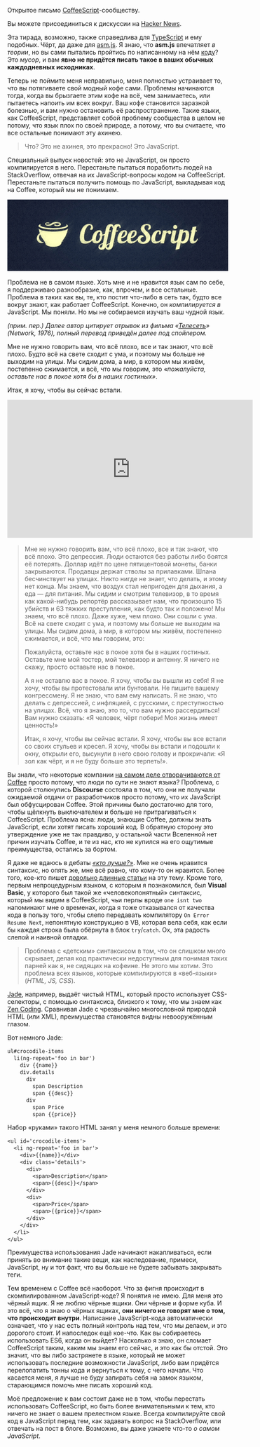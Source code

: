 Открытое письмо [CoffeeScript](http://coffeescript.org/)-сообществу.

Вы можете присоединиться к дискуссии на [Hacker News](https://news.ycombinator.com/item?id=6461166).

Эта тирада, возможно, также справедлива для [TypeScript](http://www.typescriptlang.org/) и ему подобных. Чёрт, да даже для [asm.js](http://kripken.github.io/mloc_emscripten_talk). Я знаю, что **asm.js** впечатляет *в теории*, но вы сами пытались пройтись по написанному на нём [коду](https://github.com/srijs/rusha/blob/master/rusha.js#L186)? Это *мусор*, и вам **явно не придётся писать такое в ваших обычных каждодневных исходниках**.

Теперь не поймите меня неправильно, меня полностью устраивает то, что вы потягиваете свой модный кофе сами. Проблемы начинаются тогда, когда вы брызгаете этим кофе на всё, чем занимаетесь, или пытаетесь напоить им всех вокруг. Ваш кофе становится заразной болезнью, и вам нужно остановить её распространение. Такие языки, как CoffeeScript, представляет собой проблему сообщества в целом не потому, что язык плох по своей природе, а потому, что вы считаете, что все остальные понимают эту ахинею.

> Что? Это не ахинея, это прекрасно! Это JavaScript.

Специальный выпуск новостей: это не JavaScript, он просто компилируется в него. Перестаньте пытаться поработить людей на StackOverflow, отвечая на их JavaScript-вопросы кодом на CoffeeScript. Перестаньте пытаться получить помощь по JavaScript, выкладывая код на Coffee, который мы не понимаем.

![](img/coffeescript.jpg)

Проблема не в самом языке. Хоть мне и не нравится язык сам по себе, я поддерживаю разнообразие, как, впрочем, и все остальные. Проблема в таких как вы, те, кто постит что-либо в сеть так, будто все вокруг знают, как работает CoffeeScript. Конечно, он *компилируется в* JavaScript. Мы поняли. Но мы не собираемся изучать ваш чудной язык.

*(прим. пер.) Далее автор цитирует отрывок из фильма «[Телесеть](http://www.kinopoisk.ru/film/520/)» (Network, 1976), полный перевод приведён далее под спойлером.*

Мне не нужно говорить вам, что всё плохо, все и так знают, что всё плохо. Будто всё на свете сходит с ума, и поэтому мы больше не выходим на улицы. Мы сидим дома, а мир, в котором мы живём, постепенно сжимается, и всё, что мы говорим, это *«пожалуйста, оставьте нас в покое хотя бы в наших гостиных»*.

Итак, я хочу, чтобы вы сейчас встали.

<iframe width="560" height="315" src="http://www.youtube.com/embed/5o2YUDzXHNM" frameborder="0" allowfullscreen></iframe>

> Мне не нужно говорить вам, что всё плохо, все и так знают, что всё плохо. Это депрессия. Люди остаются без работы либо боятся её потерять. Доллар идёт по цене пятицентовой монеты, банки закрываются. Продавцы держат стволы за прилавками. Шпана бесчинствует на улицах. Никто нигде не знает, что делать, и этому нет конца. Мы знаем, что воздух стал непригоден для дыхания, а еда — для питания. Мы сидим и смотрим телевизор, в то время как какой-нибудь репортёр рассказывает нам, что произошло 15 убийств и 63 тяжких преступления, как будто так и положено! Мы знаем, что всё плохо. Даже хуже, чем плохо. Они сошли с ума. Всё на свете сходит с ума, и поэтому мы больше не выходим на улицы. Мы сидим дома, а мир, в котором мы живём, постепенно сжимается, и всё, что мы говорим, это:
>
> Пожалуйста, оставьте нас в покое хотя бы в наших гостиных. Оставьте мне мой тостер, мой телевизор и антенну. Я ничего не скажу, просто оставьте нас в покое.
>
> А я не оставлю вас в покое. Я хочу, чтобы вы вышли из себя! Я не хочу, чтобы вы протестовали или бунтовали. Не пишите вашему конгрессмену. Я не знаю, что вам ему написать. Я не знаю, что делать с депрессией, с инфляцией, с русскими, с преступностью на улицах. Всё, что я знаю, это то, что вам нужно рассердиться! Вам нужно сказать: «Я человек, чёрт побери! Моя жизнь имеет ценность!»
>
> Итак, я хочу, чтобы вы сейчас встали. Я хочу, чтобы вы все встали со своих стульев и кресел. Я хочу, чтобы вы встали и подошли к окну, открыли его, высунули в него свою голову и прокричали: «Я зол как чёрт, и я не буду больше это терпеть!».

Вы знали, что некоторые компании [на самом деле отворачиваются от Coffee](http://meta.discourse.org/t/is-it-better-for-discourse-to-use-javascript-or-coffeescript/3153) просто потому, что люди по сути не знают языка? Проблема, с которой столкнулись **Discourse** состояла в том, что они не получали ожидаемой отдачи от разработчиков просто потому, что их JavaScript был обфусцирован Coffee. Этой причины было достаточно для того, чтобы щёлкнуть выключателем и больше не притрагиваться к CoffeeScript. Проблема ясна: люди, знающие Coffee, должны знать JavaScript, если хотят писать хороший код. В обратную сторону это утверждение уже не так правдиво, у остальной части Вселенной нет причин изучать Coffee, и те из нас, кто не купился на его ощутимые преимущества, остались за бортом.

Я даже не вдаюсь в дебаты *[«кто лучше?»](http://wekeroad.com/2012/03/21/coffeescript-or-straight-up-js-i-suck-either-way)*. Мне не очень нравится синтаксис, но опять же, мне всё равно, что кому-то он нравится. Более того, кое-кто пишет [довольно длинные статьи](http://ryanflorence.com/2011/case-against-coffeescript/) на эту тему. Кроме того, первым непроцедурным языком, с которым я познакомился, был **Visual Basic**, у которого был такой же «человекопонятный» синтаксис, который мы видим в CoffeeScript, чьи перлы вроде `one isnt two` напоминают мне о временах, когда я тоже отказывался от качества кода в пользу того, чтобы слепо передавать компилятору `On Error Resume Next`, непонятную конструкцию в VB, которая вела себя, как если бы каждая строка была обёрнута в блок `try`/`catch`. Ох, эта радость слепой и наивной отладки.

> Проблема с «детским» синтаксисом в том, что он слишком много скрывает, делая код практически недоступным для понимая таких парней как я, не сидящих на кофеине. Не этого мы хотим. Это проблема всех языков, которые компилируются в «веб-языки» (*HTML, JS, CSS*).

[Jade](http://jade-lang.com/), например, выдаёт чистый HTML, который просто использует CSS-селекторы, с помощью синтаксиса, близкого к тому, что мы знаем как [Zen Coding](http://coding.smashingmagazine.com/2009/11/21/zen-coding-a-new-way-to-write-html-code/). Сравнивая Jade с чрезвычайно многословной природой HTML (или XML), преимущества становятся видны невооружённым глазом.

Вот немного Jade:

    ul#crocodile-items
      li(ng-repeat='foo in bar')
        div {{name}}
        div.details
          div
            span Description
            span {{desc}}
          div
            span Price
            span {{price}}

Набор «руками» такого HTML занял у меня немного больше времени:

    <ul id='crocodile-items'>
      <li ng-repeat='foo in bar'>
        <div>{{name}}</div>
        <div class='details'>
          <div>
            <span>Description</span>
            <span>{{desc}}</span>
          </div>
          <div>
            <span>Price</span>
            <span>{{price}}</span>
          </div>
        </div>
      </li>
    </ul>

Преимущества использования Jade начинают накапливаться, если принять во внимание такие вещи, как наследование, примеси, JavaScript, ну и тот факт, что вы больше не будете забывать закрывать теги.

Тем временем с Coffee всё наоборот. Что за фигня происходит в скомпилированном JavaScript-коде? Я понятия не имею. Для меня это чёрный ящик. Я не люблю чёрные ящики. Они чёрные и форме куба. И это всё, что я знаю о чёрных ящиках, **они ничего не говорят мне о том, что происходит внутри**. Написание JavaScript-кода автоматически означает, что у нас есть полный контроль над тем, что мы делаем, и это дорогого стоит. И напоследок ещё кое-что. Как вы собираетесь использовать ES6, когда он выйдет? Насколько я знаю, он сломает CoffeeScript таким, каким мы знаем его сейчас, и это как бы отстой. Это значит, что вы либо застрянете в языке, который не может использовать последние возможности JavaScript, либо вам придётся перелопатить тонны кода и вернуться к тому, с чего начали. Что касается меня, я лучше не буду запирать себя на замок языком, старающимся помочь мне писать хороший код.

Моё предложение к вам состоит даже не в том, чтобы перестать использовать CoffeeScript, но быть более внимательными к тем, кто ничего не знает о вашем прелестном языке. Всегда компилируйте свой код в JavaScript перед тем, как задавать вопрос на StackOverflow, или отвечать на пост в блоге. Возможно, вы даже узнаете что-то *о самом JavaScript*.
